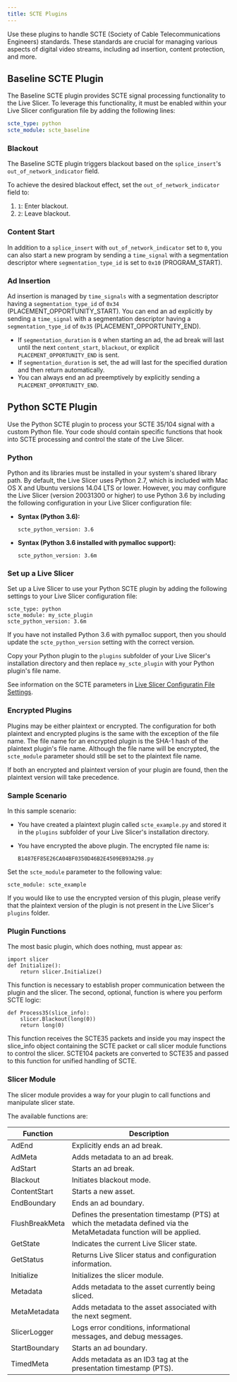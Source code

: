 ```yaml
---
title: SCTE Plugins
---
```

Use these plugins to handle SCTE (Society of Cable Telecommunications Engineers) standards. These standards are crucial for managing various aspects of digital video streams, including ad insertion, content protection, and more.

## Baseline SCTE Plugin

The Baseline SCTE plugin provides SCTE signal processing functionality to the Live Slicer. To leverage this functionality, it must be enabled within your Live Slicer configuration file by adding the following lines:

```yaml
scte_type: python
scte_module: scte_baseline
```

### Blackout

The Baseline SCTE plugin triggers blackout based on the `splice_insert`'s `out_of_network_indicator` field.

To achieve the desired blackout effect, set the `out_of_network_indicator` field to:
1. `1`: Enter blackout.
2. `2`: Leave blackout.

### Content Start

In addition to a `splice_insert` with `out_of_network_indicator` set to `0`, you can also start a new program by sending a `time_signal` with a segmentation descriptor where `segmentation_type_id` is set to `0x10` (PROGRAM_START).

### Ad Insertion

Ad insertion is managed by `time_signals` with a segmentation descriptor having a `segmentation_type_id` of `0x34` (PLACEMENT_OPPORTUNITY_START). You can end an ad explicitly by sending a `time_signal` with a segmentation descriptor having a `segmentation_type_id` of `0x35` (PLACEMENT_OPPORTUNITY_END).

- If `segmentation_duration` is `0` when starting an ad, the ad break will last until the next `content_start`, `blackout`, or explicit `PLACEMENT_OPPORTUNITY_END` is sent.
- If `segmentation_duration` is set, the ad will last for the specified duration and then return automatically.
- You can always end an ad preemptively by explicitly sending a `PLACEMENT_OPPORTUNITY_END`.

## Python SCTE Plugin

Use the Python SCTE plugin to process your SCTE 35/104 signal with a custom Python file. Your code should contain specific functions that hook into SCTE processing and control the state of the Live Slicer.

### Python

Python and its libraries must be installed in your system's shared library path. By default, the Live Slicer uses Python 2.7, which is included with Mac OS X and Ubuntu versions 14.04 LTS or lower. However, you may configure the Live Slicer (version 20031300 or higher) to use Python 3.6 by including the following configuration in your Live Slicer configuration file:

- **Syntax (Python 3.6):**
  ```plaintext
  scte_python_version: 3.6
  ```

- **Syntax (Python 3.6 installed with pymalloc support):**

    ```plaintext
    scte_python_version: 3.6m
    ```
### Set up a Live Slicer

Set up a Live Slicer to use your Python SCTE plugin by adding the following settings to your Live Slicer configuration file:

```
scte_type: python
scte_module: my_scte_plugin
scte_python_version: 3.6m
```

<Info>If you have not installed Python 3.6 with pymalloc support, then you should update the `scte_python_version` setting with the correct version.</Info>

Copy your Python plugin to the `plugins` subfolder of your Live Slicer's installation directory and then replace `my_scte_plugin` with your Python plugin's file name.

See information on the SCTE parameters in [Live Slicer Configuratin File Settings](/uplynk/acquire/live/live_slicer_configuration_file_settings).

### Encrypted Plugins

Plugins may be either plaintext or encrypted. The configuration for both plaintext and encrypted plugins is the same with the exception of the file name. The file name for an encrypted plugin is the SHA-1 hash of the plaintext plugin's file name. Although the file name will be encrypted, the `scte_module` parameter should still be set to the plaintext file name.

<Info>If both an encrypted and plaintext version of your plugin are found, then the plaintext version will take precedence.</Info>

### Sample Scenario

In this sample scenario:

- You have created a plaintext plugin called `scte_example.py` and stored it in the `plugins` subfolder of your Live Slicer's installation directory.
- You have encrypted the above plugin. The encrypted file name is:

  ```plaintext
  B1487EF85E26CA04BF0350D46B2E4509EB93A298.py
  ```

Set the `scte_module` parameter to the following value:

```
scte_module: scte_example
```

If you would like to use the encrypted version of this plugin, please verify that the plaintext version of the plugin is not present in the Live Slicer's `plugins` folder.

### Plugin Functions

The most basic plugin, which does nothing, must appear as:

```
import slicer
def Initialize():
    return slicer.Initialize()
```

This function is necessary to establish proper communication between the plugin and the slicer. The second, optional, function is where you perform SCTE logic:

```
def Process35(slice_info):
    slicer.Blackout(long(0))
    return long(0)
```
This function receives the SCTE35 packets and inside you may inspect the slice_info object containing the SCTE packet or call slicer module functions to control the slicer. SCTE104 packets are converted to SCTE35 and passed to this function for unified handling of SCTE.

### Slicer Module

The slicer module provides a way for your plugin to call functions and manipulate slicer state.

The available functions are:

| Function | Description |
|---|---|
| AdEnd | Explicitly ends an ad break. |
| AdMeta | Adds metadata to an ad break. |
| AdStart | Starts an ad break. |
| Blackout | Initiates blackout mode. |
| ContentStart | Starts a new asset. |
| EndBoundary | Ends an ad boundary. |
| FlushBreakMeta | Defines the presentation timestamp (PTS) at which the metadata defined via the MetaMetadata function will be applied. |
| GetState | Indicates the current Live Slicer state. |
| GetStatus | Returns Live Slicer status and configuration information. |
| Initialize | Initializes the slicer module. |
| Metadata | Adds metadata to the asset currently being sliced. |
| MetaMetadata | Adds metadata to the asset associated with the next segment. |
| SlicerLogger | Logs error conditions, informational messages, and debug messages. |
| StartBoundary | Starts an ad boundary. |
| TimedMeta | Adds metadata as an ID3 tag at the presentation timestamp (PTS). |
